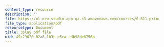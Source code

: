 ```yaml
---
content_type: resource
description: ''
file: https://ol-ocw-studio-app-qa.s3.amazonaws.com/courses/6-811-principles-and-practice-of-assistive-technology-fall-2014/49c2962082a81b3ce5caedb98de6756b_x18bMLW4eO4.pdf
file_type: application/pdf
resourcetype: Document
title: 3play pdf file
uid: 49c29620-82a8-1b3c-e5ca-edb98de6756b
---
```

